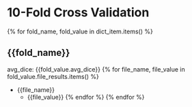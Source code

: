 # 10-Fold Cross Validation

{% for fold_name, fold_value in dict_item.items() %}
## {{fold_name}}

avg_dice: {{fold_value.avg_dice}}
    {% for file_name, file_value in fold_value.file_results.items() %}
* {{file_name}}
    * {{file_value}}
    {% endfor %}
{% endfor %}
